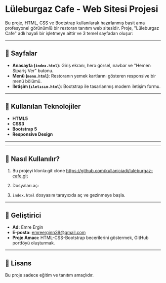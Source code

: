 # Lüleburgaz Cafe - Web Sitesi Projesi

Bu proje, HTML, CSS ve Bootstrap kullanılarak hazırlanmış basit ama profesyonel görünümlü bir restoran tanıtım web sitesidir. Proje, "Lüleburgaz Cafe" adlı hayali bir işletmeye aittir ve 3 temel sayfadan oluşur:

---

## 🔗 Sayfalar

- **Anasayfa (`index.html`)**: Giriş ekranı, hero görsel, navbar ve "Hemen Sipariş Ver" butonu.
- **Menü (`menu.html`)**: Restoranın yemek kartlarını gösteren responsive bir menü bölümü.
- **İletişim (`ıletısım.html`)**: Bootstrap ile tasarlanmış modern iletişim formu.

---

## 🧱 Kullanılan Teknolojiler

- **HTML5**
- **CSS3**
- **Bootstrap 5**
- **Responsive Design**

---

---

## 🚀 Nasıl Kullanılır?

1. Bu projeyi klonla:git clone https://github.com/kullaniciadi/luleburgaz-cafe.git

2. Dosyaları aç:


3. `index.html` dosyasını tarayıcıda aç ve gezinmeye başla.

---

## 👤 Geliştirici

- **Ad:** Emre Ergin  
- **E-posta:** emreerginn39@gmail.com  
- **Proje Amacı:** HTML-CSS-Bootstrap becerilerini göstermek, GitHub portföyü oluşturmak.

---

## 📄 Lisans

Bu proje sadece eğitim ve tanıtım amaçlıdır.

